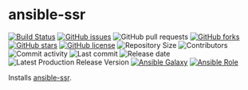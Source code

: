 # ansible-ssr

[![Build Status](https://travis-ci.org/030/ansible-ansible-ssr.svg?branch=master)](https://travis-ci.org/030/ansible-ansible-ssr)
[![GitHub issues](https://img.shields.io/github/issues/030/ansible-ansible-ssr)](https://github.com/030/ansible-ansible-ssr/issues)
![GitHub pull requests](https://img.shields.io/github/issues-pr/030/ansible-ansible-ssr)
[![GitHub forks](https://img.shields.io/github/forks/030/ansible-ansible-ssr)](https://github.com/030/ansible-ansible-ssr/network)
[![GitHub stars](https://img.shields.io/github/stars/030/ansible-ansible-ssr)](https://github.com/030/ansible-ansible-ssr/stargazers)
[![GitHub license](https://img.shields.io/github/license/030/ansible-ansible-ssr)](https://github.com/030/ansible-ansible-ssr/blob/master/LICENSE)
![Repository Size](https://img.shields.io/github/repo-size/030/ansible-ansible-ssr.svg)
![Contributors](https://img.shields.io/github/contributors/030/ansible-ansible-ssr.svg)
![Commit activity](https://img.shields.io/github/commit-activity/m/030/ansible-ansible-ssr.svg)
![Last commit](https://img.shields.io/github/last-commit/030/ansible-ansible-ssr.svg)
![Release date](https://img.shields.io/github/release-date/030/ansible-ansible-ssr.svg)
![Latest Production Release Version](https://img.shields.io/github/release/030/ansible-ansible-ssr.svg)
[![Ansible Galaxy](https://img.shields.io/ansible/role/0.svg)](https://galaxy.ansible.com/030/ansible-ansible-ssr)
[![Ansible Role](https://img.shields.io/ansible/role/d/0)](https://galaxy.ansible.com/030/ansible-ansible-ssr)

Installs [ansible-ssr](https://github.com/MaartenBaert/ssr).

